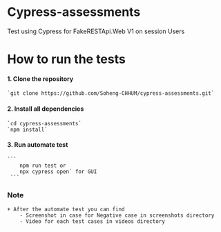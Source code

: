 # Cypress-assessments
Test using Cypress for FakeRESTApi.Web V1 on session Users
# How to run the tests
#### 1. Clone the repository
    `git clone https://github.com/Soheng-CHHUM/cypress-assessments.git`
#### 2. Install all dependencies 
    `cd cypress-assessments`
    `npm install`
#### 3. Run automate test
    ```
        npm run test or 
        npx cypress open` for GUI
     ```
### Note 
    + After the automate test you can find 
        - Screenshot in case for Negative case in screenshots directory
        - Video for each test cases in videos directory 
